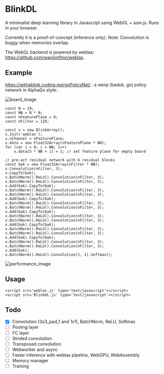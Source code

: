# BlinkDL

A minimalist deep learning library in Javascript using WebGL + asm.js. Runs in your browser. 

Currently it is a proof-of-concept (inference only). Note: Convolution is buggy when memories overlap.

The WebGL backend is powered by weblas: https://github.com/waylonflinn/weblas.

## Example

https://withablink.coding.me/goPolicyNet/ : a weiqi (baduk, go) policy network in AlphaGo style:

<img alt="board_image" src="https://user-images.githubusercontent.com/33809201/33018072-db52dd4e-ce2f-11e7-84e7-c20428e2ba8b.png">

    const N = 19;
    const NN = N * N;
    const nFeaturePlane = 8;
    const nFilter = 128;

    const x = new BlinkArray();
    x.Init('weblas');
    x.nChannel = nFeaturePlane;
    x.data = new Float32Array(nFeaturePlane * NN);
    for (var i = 0; i < NN; i++)
        x.data[5 * NN + i] = 1; // set feature plane for empty board
    
    // pre-act residual network with 6 residual blocks
    const bak = new Float32Array(nFilter * NN);
    x.Convolution(nFilter, 3);
    x.CopyTo(bak);
    x.BatchNorm().ReLU().Convolution(nFilter, 3);
    x.BatchNorm().ReLU().Convolution(nFilter, 3);
    x.Add(bak).CopyTo(bak);
    x.BatchNorm().ReLU().Convolution(nFilter, 3);
    x.BatchNorm().ReLU().Convolution(nFilter, 3);
    x.Add(bak).CopyTo(bak);
    x.BatchNorm().ReLU().Convolution(nFilter, 3);
    x.BatchNorm().ReLU().Convolution(nFilter, 3);
    x.Add(bak).CopyTo(bak);
    x.BatchNorm().ReLU().Convolution(nFilter, 3);
    x.BatchNorm().ReLU().Convolution(nFilter, 3);
    x.Add(bak).CopyTo(bak);
    x.BatchNorm().ReLU().Convolution(nFilter, 3);
    x.BatchNorm().ReLU().Convolution(nFilter, 3);
    x.Add(bak).CopyTo(bak);
    x.BatchNorm().ReLU().Convolution(nFilter, 3);
    x.BatchNorm().ReLU().Convolution(nFilter, 3);
    x.Add(bak);
    x.BatchNorm().ReLU().Convolution(1, 1).Softmax();

<img alt="performance_image" src="https://user-images.githubusercontent.com/33809201/33012320-7659cb1e-ce1b-11e7-8c10-f63c56c1279d.png">
    
## Usage

    <script src='weblas.js' type='text/javascript'></script>
    <script src='BlinkDL.js' type='text/javascript'></script>
 
## Todo
- [x] Convolution (3x3_pad_1 and 1x1), BatchNorm, ReLU, Softmax
- [ ] Pooling layer
- [ ] FC layer
- [ ] Strided convolution
- [ ] Transposed convolution
- [ ] Webworker and async
- [ ] Faster inference with weblas pipeline, WebGPU, WebAssembly
- [ ] Memory manager
- [ ] Training
